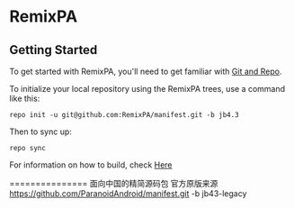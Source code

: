 RemixPA
===============

Getting Started
---------------

To get started with RemixPA, you'll need to get
familiar with [Git and Repo](http://source.android.com/source/initializing.html).

To initialize your local repository using the RemixPA trees, use a command like this:

    repo init -u git@github.com:RemixPA/manifest.git -b jb4.3

Then to sync up:

    repo sync

For information on how to build, check [Here](https://github.com/RemixPA/paranoid)

===============
面向中国的精简源码包
官方原版来源 https://github.com/ParanoidAndroid/manifest.git -b jb43-legacy
